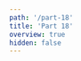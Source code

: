 ```yaml
---
path: '/part-18'
title: 'Part 18'
overview: true
hidden: false
---
```


<pages-in-this-section></pages-in-this-section>
